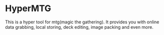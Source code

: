 HyperMTG
========

This is a hyper tool for mtg(magic the gathering). 
It provides you with online data grabbing, local storing, deck editing, image packing and even more.
